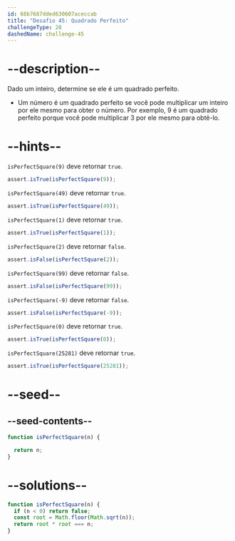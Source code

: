 ```yaml
---
id: 68b7687dded630607aceccab
title: "Desafio 45: Quadrado Perfeito"
challengeType: 28
dashedName: challenge-45
---
```


# --description--

Dado um inteiro, determine se ele é um quadrado perfeito.

- Um número é um quadrado perfeito se você pode multiplicar um inteiro por ele mesmo para obter o número. Por exemplo, 9 é um quadrado perfeito porque você pode multiplicar 3 por ele mesmo para obtê-lo.

# --hints--

`isPerfectSquare(9)` deve retornar `true`.

```js
assert.isTrue(isPerfectSquare(9));
```

`isPerfectSquare(49)` deve retornar `true`.

```js
assert.isTrue(isPerfectSquare(49));
```

`isPerfectSquare(1)` deve retornar `true`.

```js
assert.isTrue(isPerfectSquare(1));
```

`isPerfectSquare(2)` deve retornar `false`.

```js
assert.isFalse(isPerfectSquare(2));
```

`isPerfectSquare(99)` deve retornar `false`.

```js
assert.isFalse(isPerfectSquare(99));
```

`isPerfectSquare(-9)` deve retornar `false`.

```js
assert.isFalse(isPerfectSquare(-9));
```

`isPerfectSquare(0)` deve retornar `true`.

```js
assert.isTrue(isPerfectSquare(0));
```

`isPerfectSquare(25281)` deve retornar `true`.

```js
assert.isTrue(isPerfectSquare(25281));
```

# --seed--

## --seed-contents--

```js
function isPerfectSquare(n) {

  return n;
}
```

# --solutions--

```js
function isPerfectSquare(n) {
  if (n < 0) return false;
  const root = Math.floor(Math.sqrt(n));
  return root * root === n;
}
```
